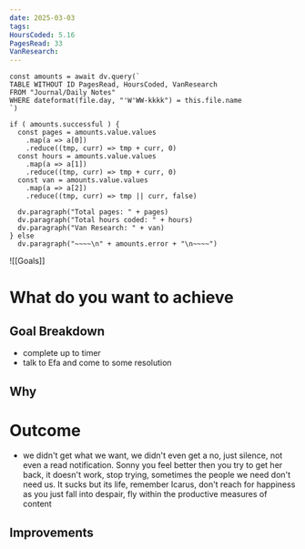 ```yaml
---
date: 2025-03-03
tags: 
HoursCoded: 5.16
PagesRead: 33
VanResearch:
---
```

```dataviewjs
const amounts = await dv.query(`
TABLE WITHOUT ID PagesRead, HoursCoded, VanResearch
FROM "Journal/Daily Notes"
WHERE dateformat(file.day, "'W'WW-kkkk") = this.file.name
`)

if ( amounts.successful ) {
  const pages = amounts.value.values
    .map(a => a[0])
    .reduce((tmp, curr) => tmp + curr, 0)
  const hours = amounts.value.values
    .map(a => a[1])
    .reduce((tmp, curr) => tmp + curr, 0)
  const van = amounts.value.values
    .map(a => a[2])
    .reduce((tmp, curr) => tmp || curr, false)

  dv.paragraph("Total pages: " + pages)
  dv.paragraph("Total hours coded: " + hours)
  dv.paragraph("Van Research: " + van)
} else
  dv.paragraph("~~~~\n" + amounts.error + "\n~~~~")

```

![[Goals]]
# What do you want to achieve
## Goal Breakdown
- complete up to timer
- talk to Efa and come to some resolution
## Why
# Outcome
- we didn't get what we want, we didn't even get a no, just silence, not even a read notification. Sonny you feel better then you try to get her back, it doesn't work, stop trying, sometimes the people we need don't need us. It sucks but its life, remember Icarus, don't reach for happiness as you just fall into despair, fly within the productive measures of content 
## Improvements